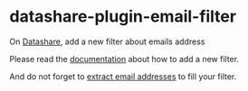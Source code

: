 # datashare-plugin-email-filter
On [Datashare](https://datashare.icij.org/), add a new filter about emails address

Please read the [documentation](https://github.com/ICIJ/datashare/wiki/Client-%E2%80%BA-Table-of-Content#filters) about how to add a new filter.

And do not forget to [extract email addresses](https://icij.gitbook.io/datashare/all/analyze-documents#extract-email-addresses) to fill your filter.
